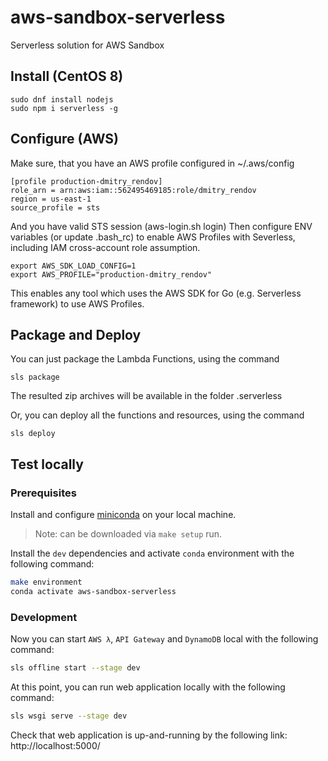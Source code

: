 # aws-sandbox-serverless
Serverless solution for AWS Sandbox

## Install (CentOS 8)
```
sudo dnf install nodejs
sudo npm i serverless -g
```

## Configure (AWS)
Make sure, that you have an AWS profile configured in ~/.aws/config
```
[profile production-dmitry_rendov]
role_arn = arn:aws:iam::562495469185:role/dmitry_rendov
region = us-east-1
source_profile = sts
```
And you have valid STS session (aws-login.sh login)
Then configure ENV variables (or update .bash_rc) to enable AWS Profiles with Severless, including IAM cross-account role assumption.

```
export AWS_SDK_LOAD_CONFIG=1
export AWS_PROFILE="production-dmitry_rendov"
```
This enables any tool which uses the AWS SDK for Go (e.g. Serverless framework) to use AWS Profiles.

## Package and Deploy
You can just package the Lambda Functions, using the command
```
sls package
```
The resulted zip archives will be available in the folder .serverless

Or, you can deploy all the functions and resources, using the command
```
sls deploy
```

## Test locally ##

### Prerequisites

Install and configure [miniconda](https://docs.conda.io/en/latest/miniconda.html) on your local machine.
> Note: can be downloaded via `make setup` run.

Install the `dev` dependencies and activate `conda` environment with the following command:

```sh
make environment
conda activate aws-sandbox-serverless
```

### Development
Now you can start `AWS λ`, `API Gateway` and `DynamoDB` local with the following command:
```sh
sls offline start --stage dev
```
At this point, you can run web application locally with the following command:
```sh
sls wsgi serve --stage dev
```
Check that web application is up-and-running by the following link: http://localhost:5000/
